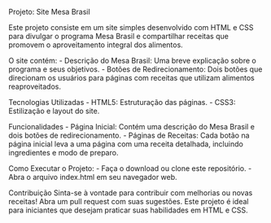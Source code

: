 Projeto: Site Mesa Brasil

Este projeto consiste em um site simples desenvolvido com HTML e CSS para divulgar o programa Mesa Brasil e compartilhar receitas que promovem o aproveitamento integral dos alimentos. 

O site contém:
	- Descrição do Mesa Brasil: Uma breve explicação sobre o programa e seus objetivos.
	- Botões de Redirecionamento: Dois botões que direcionam os usuários para páginas com receitas que utilizam alimentos reaproveitados.

Tecnologias Utilizadas
	- HTML5: Estruturação das páginas.
	- CSS3: Estilização e layout do site.

Funcionalidades
	- Página Inicial: Contém uma descrição do Mesa Brasil e dois botões de redirecionamento.
	- Páginas de Receitas: Cada botão na página inicial leva a uma página com uma receita detalhada, incluindo ingredientes e modo de preparo.

Como Executar o Projeto:
	- Faça o download ou clone este repositório.
	- Abra o arquivo index.html em seu navegador web.
 
Contribuição
Sinta-se à vontade para contribuir com melhorias ou novas receitas! Abra um pull request com suas sugestões.
Este projeto é ideal para iniciantes que desejam praticar suas habilidades em HTML e CSS.
